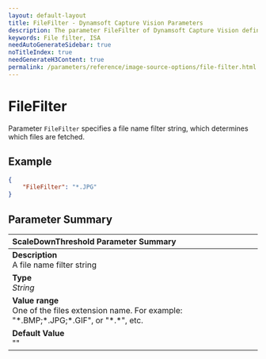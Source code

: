 ```yaml
---
layout: default-layout
title: FileFilter - Dynamsoft Capture Vision Parameters
description: The parameter FileFilter of Dynamsoft Capture Vision defines .
keywords: File filter, ISA
needAutoGenerateSidebar: true
noTitleIndex: true
needGenerateH3Content: true
permalink: /parameters/reference/image-source-options/file-filter.html
---
```


# FileFilter

Parameter `FileFilter` specifies a file name filter string, which determines which files are fetched.

## Example

```json
{
    "FileFilter": "*.JPG"
}
```

## Parameter Summary

| ScaleDownThreshold Parameter Summary |
| :----------------------------------- |
| **Description**<br>A file name filter string |
| **Type**<br>*String* |
| **Value range**<br>One of the files extension name. For example: "\*.BMP;\*.JPG;\*.GIF", or "\*.\*", etc. |
| **Default Value**<br>"" |
